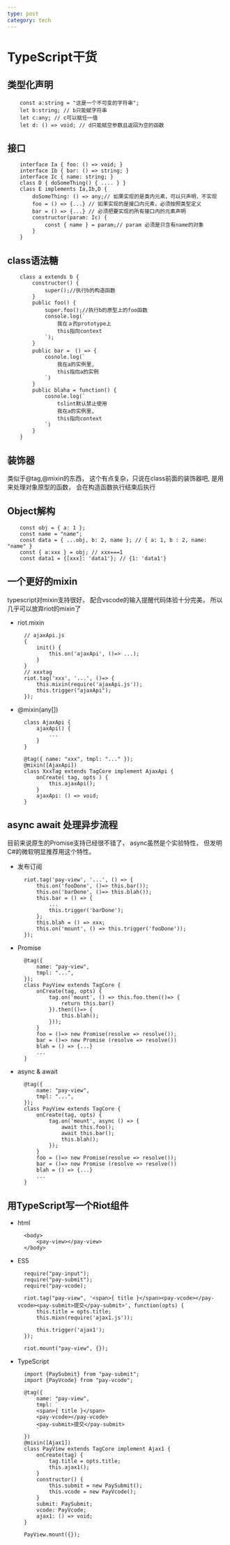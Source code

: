 ```yaml
---
type: post
category: tech
---
```

# TypeScript干货

## 类型化声明

        const a:string = "这是一个不可变的字符串";
        let b:string; // b只能赋字符串
        let c:any; // c可以赋任一值
        let d: () => void; // d只能赋空参数且返回为空的函数

## 接口

        interface Ia { foo: () => void; }
        interface Ib { bar: () => string; }
        interface Ic { name: string; }
        class D { doSomeThing() { .... } }
        class E implements Ia,Ib,D {
            doSomeThing: () => any;// 如果实现的是类内元素，可以只声明，不实现
            foo = () => {...} // 如果实现的是接口内元素，必须按照类型定义
            bar = () => {...} // 必须把要实现的所有接口内的元素声明
            constructor(param: Ic) {
                const { name } = param;// param 必须是只含有name的对象
            }
        }

## class语法糖

        class a extends b {
            constructor() {
                super();//执行b的构造函数
            }
            public foo() {
                super.foo();//执行b的原型上的foo函数
                console.log(`
                    我在ａ的prototype上
                    this指向context
                `);
            }
            public bar =　() => {
                cosnole.log(`
                    我在a的实例里,
                    this指向a的实例
                `)
            }
            public blaha = function() {
                cosnole.log(`
                    tslint默认禁止使用
                    我在a的实例里,
                    this指向context
                `)
            }
        }

## 装饰器

类似于@tag,@mixin的东西，
这个有点复杂，只说在class前面的装饰器吧,
是用来处理对象原型的函数，
会在构造函数执行结束后执行

## Object解构

        const obj = { a: 1 };
        const name = "name";
        const data = { ...obj, b: 2, name }; // { a: 1, b : 2, name: "name" }
        const { a:xxx } = obj; // xxx===1
        const data1 = {[xxx]: 'data1'}; // {1: 'data1'}

## 一个更好的mixin

typescript对mixin支持很好，
配合vscode的输入提醒代码体验十分完美，
所以几乎可以放弃riot的mixin了

* riot.mixin

        // ajaxApi.js
        {
            init() {
                this.on('ajaxApi', ()=> ...);
            }
        }
        // xxxtag
        riot.tag('xxx', '...', ()=> {
            this.mixin(require('ajaxApi.js'));
            this.trigger("ajaxApi");
        });

* @mixin(any[])

        class AjaxApi {
            ajaxApi() {
                ...
            }
        }

        @tag({ name: "xxx", tmpl: "..." });
        @mixin([AjaxApi])
        class XxxTag extends TagCore implement AjaxApi {
            onCreate( tag, opts ) {
                this.ajaxApi();
            }
            ajaxApi: () => void;
        }


## async await 处理异步流程

目前来说原生的Promise支持已经很不错了，
async虽然是个实验特性，
但发明C#的微软明显推荐用这个特性。

* 发布订阅

        riot.tag('pay-view', '...', () => {
            this.on('fooDone', ()=> this.bar());
            this.on('barDone', ()=> this.blah());
            this.bar = () => {
                ...
                this.trigger('barDone');
            };
            this.blah = () => xxx;
            this.on('mount', () => this.trigger('fooDone'));
        });

* Promise

        @tag({
            name: "pay-view",
            tmpl: "...",
        });
        class PayView extends TagCore {
            onCreate(tag, opts) {
                tag.on('mount', () => this.foo.then(()=> {
                    return this.bar()
                }).then(()=> {
                    this.blah();
                }));
            }
            foo = ()=> new Promise(resolve => resolve());
            bar = ()=> new Promise (resolve => resolve())
            blah = () => {...}
            ...
        }

* async & await

        @tag({
            name: "pay-view",
            tmpl: "...",
        });
        class PayView extends TagCore {
            onCreate(tag, opts) {
                tag.on('mount', async () => {
                    await this.foo();
                    await this.bar();
                    this.blah();
                });
            }
            foo = ()=> new Promise(resolve => resolve());
            bar = ()=> new Promise (resolve => resolve())
            blah = () => {...}
            ...
        }

## 用TypeScript写一个Riot组件

* html

        <body>
            <pay-view></pay-view>
        </body>

* ES5

        require("pay-input");
        require("pay-submit");
        require("pay-vcode);

        riot.tag("pay-view", '<span>{ title }</span><pay-vcode></pay-vcode><pay-submit>提交</pay-submit>', function(opts) {
            this.title = opts.title;
            this.mixn(require('ajax1.js'));

            this.trigger('ajax1');
        });

        riot.mount("pay-view", {});

* TypeScript

        import {PaySubmit} from "pay-submit";
        import {PayVcode} from "pay-vcode";

        @tag({
            name: "pay-view",
            tmpl: `
            <span>{ title }</span>
            <pay-vcode></pay-vcode>
            <pay-submit>提交</pay-submit>
            `
        })
        @mixin([Ajax1])
        class PayView extends TagCore implement Ajax1 {
            onCreate(tag) {
                tag.title = opts.title;
                this.ajax1();
            }
            constructor() {
                this.submit = new PaySubmit();
                this.vcode = new PayVcode();
            }
            submit: PaySubmit;
            vcode: PayVcode;
            ajax1: () => void;
        }

        PayView.mount({});